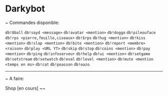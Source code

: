 # Darkybot

~ Commandes disponible:

`db!8ball`
`db!sayd <message>`
`db!avatar <mention>`
`db!doggo`
`db!pileouface`
`db!rps <pierre,feuille,ciseaux>`
`db!$rps`
`db!hug <mention>`
`db!kiss <mention>`
`db!slap <mention>`
`db!bite <mention>`
`db!report <membre> <raison>`
`db!play <URL YT>`
`db!skip`
`db!stop`
`db!coins <mention>`
`db!pay <mention>`
`db!ping`
`db!infoserveur`
`db!help`
`db!ui <mention>`
`db!setgame`
`db!setstream`
`db!setwatch`
`db!eval`
`db!level <mention>`
`db!mute <mention <temps en ms>`
`db!cat`
`db!poasson`
`db!oazo`

________________________________________________________________

~ A faire:

Shop [en cours] ~~


